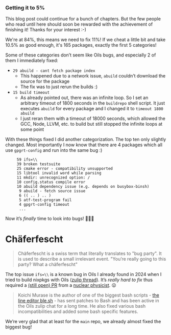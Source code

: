 ### Getting it to 5%

This blog post could continue for a bunch of chapters. But the few people who read until here should soon be rewarded with the achievement of finishing it! Thanks for your interest :-)

We're at 84%, this means we need to fix 11%! If we cheat a little bit and take 10.5% as good enough, it's 165 packages, exactly the first 5 categories!

Some of these categories don’t seem like Oils bugs, and especially 2 of them I immediately fixed:
- `29 abuild - cant fetch package index`
  - This happened due to a network issue, `abuild` couldn’t download the source for the package
  - The fix was to just rerun the builds :)
- `15 build timeout`
  - As already pointed out, there was an infinite loop. So I set an arbitrary timeout of 1800 seconds in the `buildrepo` shell script. It just executes `abuild` for every package and I changed it to `timeout 1800 abuild`
  - I just reran them with a timeout of 18000 seconds, which allowed the GCC, Node, LLVM, etc. to build but still stopped the infinite loops at some point

With these things fixed I did another categorization. The top ten only slightly changed. Most importantly I now know that there are 4 packages which all use `gpgrt-config` and run into the same bug :)

```
     59 ifs=\\
     39 broken testsuite
     25 cmake error - compatibility unsupported
     15 libtool invalid word while parsing
     11 mkdir: unrecognized option: /
     10 config.status compile error
     10 abuild dependency issue (e.g. depends on busybox-binsh)
      9 abuild - fetch source issue
      6 (( .. ) .. )
      5 atf-test-program fail
      4 gpgrt-config timeout
      ...
```

Now it’s *finally* time to look into bugs! 🎉🎉🎉

# Chäferfescht

> Chäferfescht is a swiss term that literally translates to "bug party". It is used to describe a small irrelevant event. "You’re really going to this party? What a chäferfescht"

The top issue `ifs=\\` is a known bug in Oils I already found in 2024 when I tried to build nixpkgs with Oils ([zulip thread](https://oilshell.zulipchat.com/#narrow/channel/307442-nix/topic/mpfr.20package.20build.20failure.20-.20DLT_OBJDIR/with/477522248)). It’s *really hard to fix* thus required a [(still open) PR](https://github.com/oils-for-unix/oils/pull/2353) from a [nuclear physicist](https://akinomyoga.github.io/). 😛

> Koichi Murase is the author of one of the biggest bash scripts - [the line editor ble.sh](https://github.com/akinomyoga/ble.sh) - has sent patches to Bash and has been active in the Oils zulip chat for a long time. He also fixed various bash incompatibilities and added some bash specific features.

We’re very glad that at least for the `main` repo, we already almost fixed the biggest bug!

